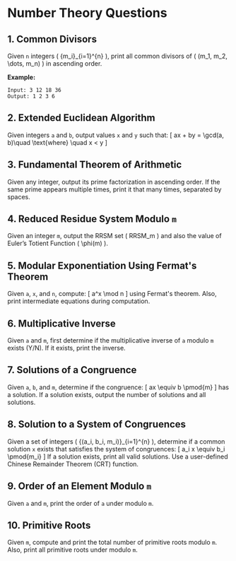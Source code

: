 # Number Theory Questions

## 1. Common Divisors
Given `n` integers \( \{m_i\}_{i=1}^{n} \), print all common divisors of \( (m_1, m_2, \dots, m_n) \) in ascending order.

**Example:**
```
Input: 3 12 18 36
Output: 1 2 3 6
```

## 2. Extended Euclidean Algorithm
Given integers `a` and `b`, output values `x` and `y` such that:
\[
ax + by = \gcd(a, b)\quad \text{where} \quad x < y
\]

## 3. Fundamental Theorem of Arithmetic
Given any integer, output its prime factorization in ascending order. If the same prime appears multiple times, print it that many times, separated by spaces.

## 4. Reduced Residue System Modulo `m`
Given an integer `m`, output the RRSM set \( RRSM_m \) and also the value of Euler’s Totient Function \( \phi(m) \).

## 5. Modular Exponentiation Using Fermat's Theorem
Given `a`, `x`, and `n`, compute:
\[
 a^x \mod n
\]
using Fermat's theorem. Also, print intermediate equations during computation.

## 6. Multiplicative Inverse
Given `a` and `m`, first determine if the multiplicative inverse of `a` modulo `m` exists (Y/N). If it exists, print the inverse.

## 7. Solutions of a Congruence
Given `a`, `b`, and `m`, determine if the congruence:
\[
 ax \equiv b \pmod{m}
\]
has a solution. If a solution exists, output the number of solutions and all solutions.

## 8. Solution to a System of Congruences
Given a set of integers \( \{(a_i, b_i, m_i)\}_{i=1}^{n} \), determine if a common solution `x` exists that satisfies the system of congruences:
\[
 a_i x \equiv b_i \pmod{m_i}
\]
If a solution exists, print all valid solutions. Use a user-defined Chinese Remainder Theorem (CRT) function.

## 9. Order of an Element Modulo `m`
Given `a` and `m`, print the order of `a` under modulo `m`.

## 10. Primitive Roots
Given `m`, compute and print the total number of primitive roots modulo `m`. Also, print all primitive roots under modulo `m`. 

